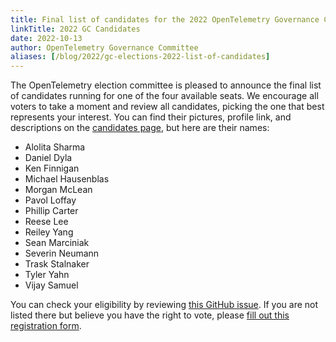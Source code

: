```yaml
---
title: Final list of candidates for the 2022 OpenTelemetry Governance Committee
linkTitle: 2022 GC Candidates
date: 2022-10-13
author: OpenTelemetry Governance Committee
aliases: [/blog/2022/gc-elections-2022-list-of-candidates]
---
```


The OpenTelemetry election committee is pleased to announce the final list of
candidates running for one of the four available seats. We encourage all voters
to take a moment and review all candidates, picking the one that best represents
your interest. You can find their pictures, profile link, and descriptions on
the
[candidates page](https://github.com/open-telemetry/community/blob/main/elections/2022/governance-committee-candidates.md),
but here are their names:

- Alolita Sharma
- Daniel Dyla
- Ken Finnigan
- Michael Hausenblas
- Morgan McLean
- Pavol Loffay
- Phillip Carter
- Reese Lee
- Reiley Yang
- Sean Marciniak
- Severin Neumann
- Trask Stalnaker
- Tyler Yahn
- Vijay Samuel

You can check your eligibility by reviewing
[this GitHub issue](https://github.com/open-telemetry/community/issues/1173). If
you are not listed there but believe you have the right to vote, please
[fill out this registration form](https://forms.gle/mEDWyn6G7iCe4bvJ7).

